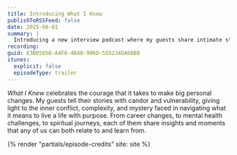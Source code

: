 ```yaml
---
title: Introducing What I Knew
publishToRSSFeed: false
date: 2025-06-01
summary: |
  Introducing a new interview podcast where my guests share intimate stories of personal change.
recording:
guid: E3BD5858-A4F6-4B40-906D-555234DA6BB8
itunes:
  explicit: false
  episodeType: trailer
---
```


_What I Knew_ celebrates the courage that it takes to make big personal changes. My guests tell their stories with candor and vulnerability, giving light to the inner conflict, complexity, and mystery faced in navigating what it means to live a life with purpose. From career changes, to mental health challenges, to spiritual journeys, each of them share insights and moments that any of us can both relate to and learn from.

{% render "partials/episode-credits" site: site %}
